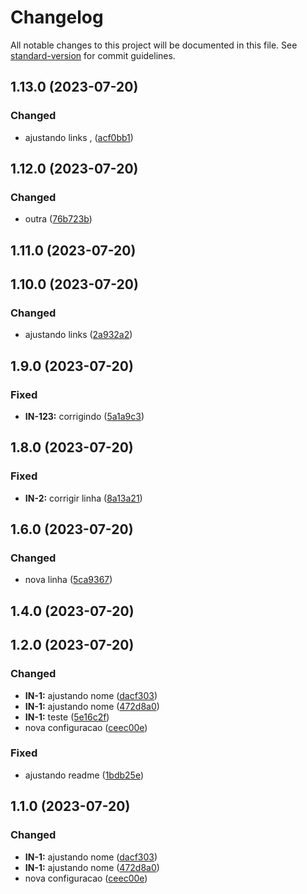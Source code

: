# Changelog

All notable changes to this project will be documented in this file. See [standard-version](https://github.com/conventional-changelog/standard-version) for commit guidelines.

## 1.13.0 (2023-07-20)


### Changed

* ajustando links , ([acf0bb1](https://github.com/felipe-frade/github-actions-test/commits/acf0bb1582ea373161b85e73698a143609718d29))

## 1.12.0 (2023-07-20)


### Changed

* outra ([76b723b](https://github.com/felipe-frade/github-actions-test/commits/76b723b8538986acb8e396cec48d219115123f25))

## 1.11.0 (2023-07-20)

## 1.10.0 (2023-07-20)


### Changed

* ajustando links ([2a932a2](https://github.com/felipe-frade/github-actions-test/commits/2a932a21ed98235c8df790ef6de51e2c491e4bab))

## 1.9.0 (2023-07-20)


### Fixed

* **IN-123:** corrigindo ([5a1a9c3](https://github.com/mokkapps/changelog-generator-demo/commits/5a1a9c324ba71c9a8e7470591f7892b4b7f38690))

## 1.8.0 (2023-07-20)


### Fixed

* **IN-2:** corrigir linha ([8a13a21](https://github.com/mokkapps/changelog-generator-demo/commits/8a13a21c10171e978823015531a061c26ebce297))

## 1.6.0 (2023-07-20)


### Changed

* nova linha ([5ca9367](https://github.com/mokkapps/changelog-generator-demo/commits/5ca936705e5c053def3256419e8ed9ff4b2ce36d))

## 1.4.0 (2023-07-20)

## 1.2.0 (2023-07-20)


### Changed

* **IN-1:** ajustando nome ([dacf303](https://github.com/mokkapps/changelog-generator-demo/commits/dacf303edc3d110cf07e624d6e30fac1ec00fee5))
* **IN-1:** ajustando nome ([472d8a0](https://github.com/mokkapps/changelog-generator-demo/commits/472d8a076ed7074baca0199584f3b91c5adfa8e1))
* **IN-1:** teste ([5e16c2f](https://github.com/mokkapps/changelog-generator-demo/commits/5e16c2fb29267b24bed8673de1b880755a413097))
* nova configuracao ([ceec00e](https://github.com/mokkapps/changelog-generator-demo/commits/ceec00e48f8bd140c44252c626cf3521e44bef4a))


### Fixed

* ajustando readme ([1bdb25e](https://github.com/mokkapps/changelog-generator-demo/commits/1bdb25e854377f8ed65eea7b78b4758c1910979f))

## 1.1.0 (2023-07-20)


### Changed

* **IN-1:** ajustando nome ([dacf303](https://github.com/mokkapps/changelog-generator-demo/commits/dacf303edc3d110cf07e624d6e30fac1ec00fee5))
* **IN-1:** ajustando nome ([472d8a0](https://github.com/mokkapps/changelog-generator-demo/commits/472d8a076ed7074baca0199584f3b91c5adfa8e1))
* nova configuracao ([ceec00e](https://github.com/mokkapps/changelog-generator-demo/commits/ceec00e48f8bd140c44252c626cf3521e44bef4a))
